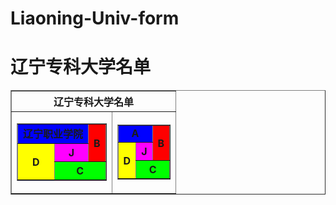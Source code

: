 # Liaoning-Univ-form
<h1>辽宁专科大学名单</h1>
<table align=center border=1 width=100%>
<tr>
<th colspan=2 >辽宁专科大学名单</th>
</tr>


<tr>
<td>
<table border="1" align="center">
<tr><!--第一行-->
<td colspan=2 valign="top" align="center" bgcolor="#0000ff"><b>辽宁职业学院</b></td><!--一个单元格--><!--valign是文字的上、中、下对齐-->
<th rowspan="2" bgcolor="#ff0000">B</th><!--bgcolor是背景颜色-->
</tr>
<tr><!--第二行-->
<th rowspan=2 bgcolor="#ffff00">D</th>
<th bgcolor="#ff00ff">J</th>
</tr>
<tr><!--第三行-->
<th colspan=2 bgcolor="#00ff00">C</th>
</tr>
</table>
</td>



<td>
<table border="1"  align="center">
<tr><!--第一行-->
<td colspan=2 valign="top" align="center" bgcolor="#0000ff"><b>A</b></td><!--一个单元格--><!--valign是文字的上、中、下对齐-->
<th rowspan="2" bgcolor="#ff0000">B</th><!--bgcolor是背景颜色-->
</tr>
<tr><!--第二行-->
<th rowspan=2 bgcolor="#ffff00">D</th>
<th bgcolor="#ff00ff">J</th>
</tr>
<tr><!--第三行-->
<th colspan=2 bgcolor="#00ff00">C</th>
</tr>
</table>
</td>
</tr>

</table>
